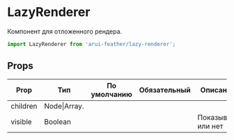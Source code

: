 # LazyRenderer

Компонент для отложенного рендера.

```javascript
import LazyRenderer from 'arui-feather/lazy-renderer';
```




## Props


| Prop  | Тип  | По умолчанию | Обязательный | Описание |
| ----- | ---- | ------------ | ------------ |----------|
| children | Node\|Array.<Node> |  |  |  |
| visible | Boolean |  |  | Показывать или нет |











